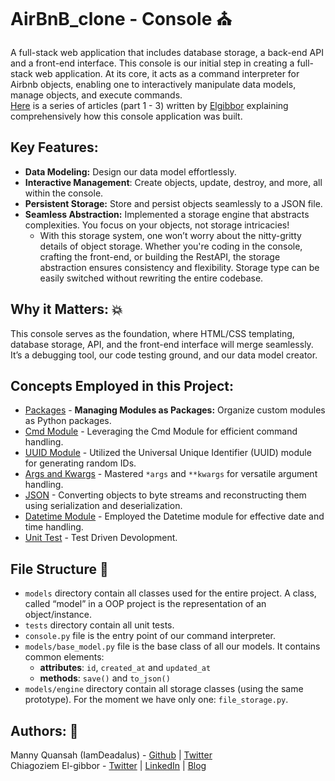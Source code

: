 # AirBnB_clone - Console ⛪
A full-stack web application that includes database storage, a back-end API and a front-end interface.
This console is our initial step in creating a full-stack web application. At its core, it acts as a command interpreter for Airbnb objects, enabling one to interactively manipulate data models, manage objects, and execute commands.  
[Here](https://elgibbor.hashnode.dev/airbnb-clone-building-the-console-part-1-introduction) is a series of articles (part 1 - 3) written by [Elgibbor](https://hashnode.com/@Elgibbor) explaining comprehensively how this console application was built.

## Key Features:
- **Data Modeling:** Design our data model effortlessly.
- **Interactive Management**: Create objects, update, destroy, and more, all within the console.
- **Persistent Storage:** Store and persist objects seamlessly to a JSON file.
- **Seamless Abstraction:** Implemented a storage engine that abstracts complexities. You focus on your objects, not storage intricacies!
    - With this storage system, one won’t worry about the nitty-gritty details of object storage. Whether you're coding in the console, crafting the front-end, or building the RestAPI, the storage abstraction ensures consistency and flexibility. Storage type can be easily switched without rewriting the entire codebase.  
## Why it Matters: 💥
This console serves as the foundation, where HTML/CSS templating, database storage, API, and the front-end interface will merge seamlessly. It’s a debugging tool, our code testing ground, and our data model creator.
## Concepts Employed in this Project:
- [Packages](https://docs.python.org/3.4/tutorial/modules.html#packages) - **Managing Modules as Packages:** Organize custom modules as Python packages.
- [Cmd Module](https://docs.python.org/3.8/library/cmd.html#module-cmd) - Leveraging the Cmd Module for efficient command handling.
- [UUID Module](https://docs.python.org/3.8/library/uuid.html#module-uuid) - Utilized the Universal Unique Identifier (UUID) module for generating random IDs.
- [Args and Kwargs](https://www.scaler.com/topics/python/args-and-kwargs-in-python/) - Mastered `*args` and `**kwargs` for versatile argument handling.
- [JSON](https://docs.python.org/3/library/json.html#module-json) - Converting objects to byte streams and reconstructing them using serialization and deserialization.
- [Datetime Module](https://docs.python.org/3.8/library/datetime.html#module-datetime) - Employed the Datetime module for effective date and time handling.
- [Unit Test](https://realpython.com/python-testing/) - Test Driven Devolopment.  
## File Structure 📂
* `models`  directory contain all classes used for the entire project. A class, called “model” in a OOP project is the representation of an object/instance.
* `tests` directory contain all unit tests.
* `console.py` file is the entry point of our command interpreter.
* `models/base_model.py` file is the base class of all our models. It contains common elements:
    * __attributes__: `id`, `created_at` and `updated_at`
    * __methods__: `save()` and `to_json()`
* `models/engine` directory contain all storage classes (using the same prototype). For the moment we have only one: `file_storage.py`.
## Authors: 🧠
Manny Quansah (IamDeadalus) - [Github](https://github.com/IamDaedalus?tab=repositories) | [Twitter](https://twitter.com/daedalus_here)
<br>
Chiagoziem El-gibbor - [Twitter](https://twitter.com/Chi_Elgibbor) | [LinkedIn](https://www.linkedin.com/in/elgibbor/) | [Blog](https://hashnode.com/@Elgibbor)
